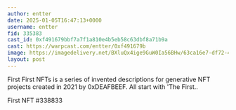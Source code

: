 ```yaml
---
author: entter
date: 2025-01-05T16:47:13+0000
username: entter
fid: 335383
cast_id: 0xf491679bbf7a7f1a810e4b5eb58c63dbf8a71b9a
cast: https://warpcast.com/entter/0xf491679b
image: https://imagedelivery.net/BXluQx4ige9GuW0Ia56BHw/63ca16e7-df72-4024-f4d5-d8f326fe0000/original
layout: post
---
```

First First NFTs is a series of invented descriptions for generative NFT projects created in 2021 by 0xDEAFBEEF. All start with 'The First..  
  
First NFT #338833  

<img src='https://imagedelivery.net/BXluQx4ige9GuW0Ia56BHw/63ca16e7-df72-4024-f4d5-d8f326fe0000/original' alt='' referrerpolicy='no-referrer'/>